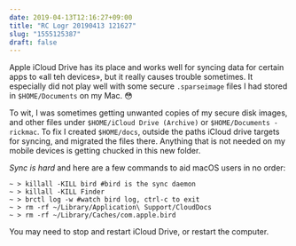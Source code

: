 ```yaml
---
date: 2019-04-13T12:16:27+09:00
title: "RC Logr 20190413 121627"
slug: "1555125387"
draft: false
---
```


Apple iCloud Drive has its place and works well for syncing data for certain apps to «all teh devices», but it really causes trouble sometimes. It especially did not play well with some secure `.sparseimage` files I had stored in `$HOME/Documents` on my Mac. 😳

To wit, I was sometimes getting unwanted copies of my secure disk images, and other files under `$HOME/iCloud Drive (Archive)` or `$HOME/Documents - rickmac`. To fix I created `$HOME/docs`, outside the paths iCloud drive targets for syncing, and migrated the files there. Anything that is not needed on my mobile devices is getting chucked in this new folder. 

_Sync is hard_ and here are a few commands to aid macOS users in no order: 

```shell
~ > killall -KILL bird #bird is the sync daemon
~ > killall -KILL Finder
~ > brctl log -w #watch bird log, ctrl-c to exit
~ > rm -rf ~/Library/Application\ Support/CloudDocs
~ > rm -rf ~/Library/Caches/com.apple.bird
```

You may need to stop and restart iCloud Drive, or restart the computer. 
